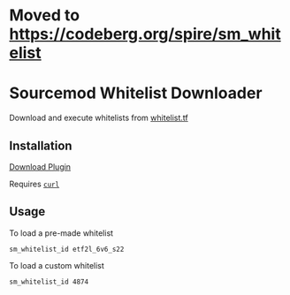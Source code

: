 # Moved to https://codeberg.org/spire/sm_whitelist

# Sourcemod Whitelist Downloader

Download and execute whitelists from [whitelist.tf](http://whitelist.tf/)

## Installation

[Download Plugin](https://github.com/spiretf/sm_whitelist/raw/master/plugin/whitelisttf.smx)

Requires [`curl`](https://forums.alliedmods.net/showthread.php?t=152216)

## Usage

To load a pre-made whitelist

```
sm_whitelist_id etf2l_6v6_s22
```

To load a custom whitelist

```
sm_whitelist_id 4874
```
